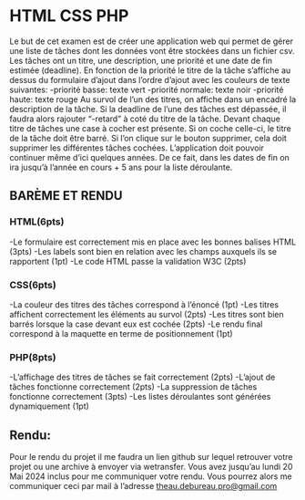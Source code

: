 # HTML CSS PHP
Le but de cet examen est de créer une application web qui permet de gérer une liste de tâches
dont les données vont être stockées dans un fichier csv.
Les tâches ont un titre, une description, une priorité et une date de fin estimée (deadline).
En fonction de la priorité le titre de la tâche s’affiche au dessus du formulaire d’ajout dans l’ordre
d’ajout avec les couleurs de texte suivantes:
-priorité basse: texte vert
-priorité normale: texte noir
-priorité haute: texte rouge
Au survol de l’un des titres, on affiche dans un encadré la description de la tâche.
Si la deadline de l’une des tâches est dépassée, il faudra alors rajouter “-retard” à coté du titre
de la tâche.
Devant chaque titre de tâches une case à cocher est présente.
Si on coche celle-ci, le titre de la tâche doit être barré.
Si l’on clique sur le bouton supprimer, cela doit supprimer les différentes tâches cochées.
L’application doit pouvoir continuer même d’ici quelques années.
De ce fait, dans les dates de fin on ira jusqu’à l’année en cours + 5 ans pour la liste déroulante.
## BARÈME ET RENDU
### HTML(6pts)
-Le formulaire est correctement mis en place avec les bonnes balises HTML (3pts)
-Les labels sont bien en relation avec les champs auxquels ils se rapportent (1pt)
-Le code HTML passe la validation W3C (2pts)
### CSS(6pts)
-La couleur des titres des tâches correspond à l’énoncé (1pt)
-Les titres affichent correctement les éléments au survol (2pts)
-Les titres sont bien barrés lorsque la case devant eux est cochée (2pts)
-Le rendu final correspond à la maquette en terme de positionnement (1pt)
### PHP(8pts)
-L’affichage des titres de tâches se fait correctement (2pts)
-L’ajout de tâches fonctionne correctement (2pts)
-La suppression de tâches fonctionne correctement (3pts)
-Les listes déroulantes sont générées dynamiquement (1pt)
## Rendu:
Pour le rendu du projet il me faudra un lien github sur lequel retrouver votre projet ou
une archive à envoyer via wetransfer.
Vous avez jusqu’au lundi 20 Mai 2024 inclus pour me communiquer votre rendu.
Vous pourrez alors me communiquer ceci par mail à l’adresse
theau.debureau.pro@gmail.com
